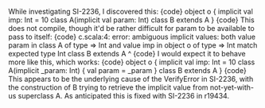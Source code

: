While investigating SI-2236, I discovered this:
{code}
object o {
  implicit val imp: Int = 10
  class A(implicit val param: Int)
  class B extends A
}
{code}
This does not compile, though it'd be rather difficult for param to be available to pass to itself:
{code}
c.scala:4: error: ambiguous implicit values:
 both value param in class A of type => Int
 and value imp in object o of type => Int
 match expected type Int
  class B extends A
          ^
{code}
I would expect it to behave more like this, which works:
{code}
object o {
  implicit val imp: Int = 10
  class A(implicit _param: Int) { val param = _param }
  class B extends A
}
{code}
This appears to be the underlying cause of the VerifyError in SI-2236, with the construction of B trying to retrieve the implicit value from not-yet-with-us superclass A.
As anticipated this is fixed with SI-2236 in r19434.
